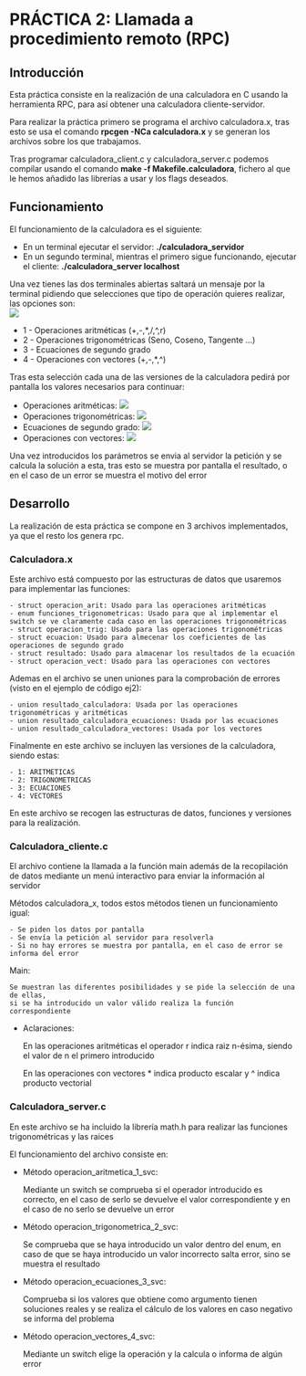 # PRÁCTICA 2: Llamada a procedimiento remoto (RPC)
## Introducción
Esta práctica consiste en la realización de una calculadora en C usando la herramienta RPC, para así obtener una calculadora cliente-servidor.

Para realizar la práctica primero se programa el archivo calculadora.x, tras esto se usa el comando **rpcgen -NCa calculadora.x** y se generan los archivos sobre los que trabajamos.

Tras programar calculadora_client.c y calculadora_server.c podemos compilar usando el comando **make -f Makefile.calculadora**, fichero al que le hemos añadido las librerías a usar y los flags deseados.

## Funcionamiento

El funcionamiento de la calculadora es el siguiente:
  -  En un terminal ejecutar el servidor: **./calculadora_servidor**
  -  En un segundo terminal, mientras el primero sigue funcionando, ejecutar el cliente: **./calculadora_server localhost**

Una vez tienes las dos terminales abiertas saltará un mensaje por la terminal pidiendo que selecciones que tipo de operación quieres realizar, las opciones son:  
![](https://github.com/Jorgesnchz/PracticasDSD/assets/127404109/592e40a1-e4da-4556-898c-d8da3bbe2d52)
  -  1 - Operaciones aritméticas (+,-,*,/,^,r)
  -  2 - Operaciones trigonométricas (Seno, Coseno, Tangente ...)
  -  3 - Ecuaciones de segundo grado
  -  4 - Operaciones con vectores (+,-,*,^)

Tras esta selección cada una de las versiones de la calculadora pedirá por pantalla los valores necesarios para continuar: 
  -  Operaciones aritméticas: ![](https://github.com/Jorgesnchz/PracticasDSD/assets/127404109/1276c289-b9ba-45c7-bb9a-7ceb698c44e6)
  -  Operaciones trigonométricas: ![](https://github.com/Jorgesnchz/PracticasDSD/assets/127404109/4c50465c-e3b4-4703-ad32-f7c7352ff866)
  -  Ecuaciones de segundo grado: ![](https://github.com/Jorgesnchz/PracticasDSD/assets/127404109/cf752b78-3320-4f29-ae16-1ca707b990b4)
  -  Operaciones con vectores: ![](https://github.com/Jorgesnchz/PracticasDSD/assets/127404109/7a6be4ae-a1c5-406e-ac4b-05e99ea31829)

Una vez introducidos los parámetros se envia al servidor la petición y se calcula la solución a esta, tras esto se muestra por pantalla el resultado, o en el caso de un error se muestra el motivo del error

## Desarrollo
  La realización de esta práctica se compone en 3 archivos implementados, ya que el resto los genera rpc.

  ### Calculadora.x
    
   Este archivo está compuesto por las estructuras de datos que usaremos para implementar las funciones:
    
    - struct operacion_arit: Usado para las operaciones aritméticas
    - enum funciones_trigonometricas: Usado para que al implementar el switch se ve claramente cada caso en las operaciones trigonométricas
    - struct operacion_trig: Usado para las operaciones trigonométricas
    - struct ecuacion: Usado para almecenar los coeficientes de las operaciones de segundo grado
    - struct resultado: Usado para almacenar los resultados de la ecuación
    - struct operacion_vect: Usado para las operaciones con vectores

   Ademas en el archivo se unen uniones para la comprobación de errores (visto en el ejemplo de código ej2):

    - union resultado_calculadora: Usada por las operaciones trigonométricas y aritméticas
    - union resultado_calculadora_ecuaciones: Usada por las ecuaciones
    - union resultado_calculadora_vectores: Usada por los vectores

   Finalmente en este archivo se incluyen las versiones de la calculadora, siendo estas: 
   
    - 1: ARITMETICAS
    - 2: TRIGONOMETRICAS
    - 3: ECUACIONES
    - 4: VECTORES

  
   En este archivo se recogen las estructuras de datos, funciones y versiones para la realización.


  ### Calculadora_cliente.c
  
  El archivo contiene la llamada a la función main además de la recopilación de datos mediante un menú interactivo para enviar la información al servidor

  Métodos calculadora_x, todos estos métodos tienen un funcionamiento igual: 

    - Se piden los datos por pantalla
    - Se envía la petición al servidor para resolverla
    - Si no hay errores se muestra por pantalla, en el caso de error se informa del error
  

  Main: 
  
    Se muestran las diferentes posibilidades y se pide la selección de una de ellas, 
    si se ha introducido un valor válido realiza la función correspondiente

  - Aclaraciones:
    
      En las operaciones aritméticas el operador r indica raiz n-ésima, siendo el valor de n el primero introducido

      En las operaciones con vectores * indica producto escalar y ^ indica producto vectorial
    
    

### Calculadora_server.c

  En este archivo se ha incluido la librería math.h para realizar las funciones trigonométricas y las raices

  El funcionamiento del archivo consiste en:
  
  - Método operacion_aritmetica_1_svc:

      Mediante un switch se comprueba si el operador introducido es correcto, en 
      el caso de serlo se devuelve el valor correspondiente y en el caso de no serlo se devuelve un error

  - Método operacion_trigonometrica_2_svc:

      Se comprueba que se haya introducido un valor dentro del enum, en caso de que se haya introducido
      un valor incorrecto salta error, sino se muestra el resultado

  - Método operacion_ecuaciones_3_svc:

      Comprueba si los valores que obtiene como argumento tienen soluciones reales y se realiza el cálculo 
      de los valores en caso negativo se informa del problema

  - Método operacion_vectores_4_svc:

      Mediante un switch elige la operación y la calcula o informa de algún error  
